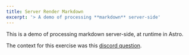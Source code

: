 ```yaml
---
title: Server Render Markdown
excerpt: '> A demo of processing **markdown** server-side'
---
```


This is a demo of processing markdown server-side, at runtime in Astro.

The context for this exercise was this [discord question](https://discord.com/channels/830184174198718474/1324262352748679208).
